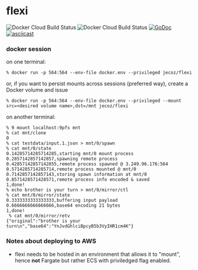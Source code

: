<!--
SPDX-FileCopyrightText: 2020 jecoz

SPDX-License-Identifier: BSD-3-Clause
-->

# flexi
![Docker Cloud Build Status](https://img.shields.io/docker/cloud/build/jecoz/flexi?label=docker%20build%20-%20flexi)
![Docker Cloud Build Status](https://img.shields.io/docker/cloud/build/jecoz/echo64?label=docker%20build%20-%20echo64)
[![GoDoc](https://godoc.org/github.com/jecoz/flexi?status.svg)](https://godoc.org/github.com/jecoz/flexi)
[![asciicast](https://asciinema.org/a/345847.svg)](https://asciinema.org/a/345847)

### docker session
on one terminal:
```
% docker run -p 564:564 --env-file docker.env --privileged jecoz/flexi
```
or, if you want to persist mounts across sessions (preferred way), create a Docker volume and issue
```
% docker run -p 564:564 --env-file docker.env --privileged --mount src=<desired volume name>,dst=/mnt jecoz/flexi
```

on another terminal:
```
% 9 mount localhost:9pfs mnt
% cat mnt/clone
0
% cat testdata/input.1.json > mnt/0/spawn
% cat mnt/0/state
0.14285714285714285,starting mnt/0 mount process
0.2857142857142857,spawning remote process
0.42857142857142855,remote process spawned @ 3.249.96.176:564
0.5714285714285714,remote process mounted @ mnt/0
0.7142857142857143,storing spawn information at mnt/0
0.8571428571428571,remote process info encoded & saved
1,done!
% echo brother is your turn > mnt/0/mirror/ctl
% cat mnt/0/mirror/state
0.3333333333333333,buffering input payload
0.6666666666666666,base64 encoding 21 bytes
1,done!
 % cat mnt/0/mirror/retv
{"original":"brother is your turn\n","base64":"YnJvdGhlciBpcyB5b3VyIHR1cm4K"}
```

### Notes about deploying to AWS
- flexi needs to be hosted in an environment that allows it to "mount", hence **not** Fargate but rather ECS with priviledged flag enabled.
